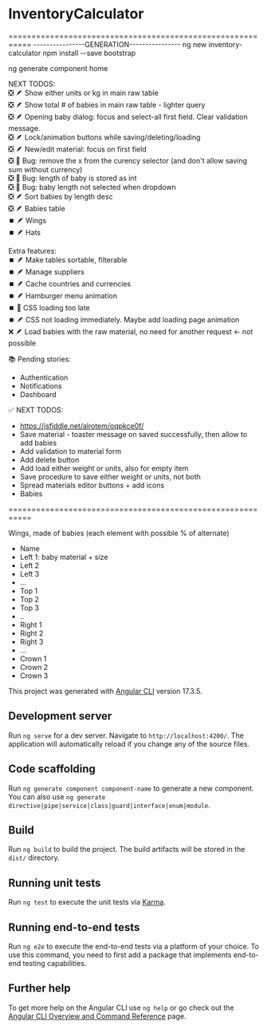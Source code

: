 # InventoryCalculator

===========================================================
----------------GENERATION----------------
ng new inventory-calculator
npm install --save bootstrap

ng generate component home

NEXT TODOS:     
❎ 🪶 Show either units or kg in main raw table     
❎ 🪶 Show total # of babies in main raw table - lighter query     
❎ 🪶 Opening baby dialog: focus and select-all first field. Clear validation message.     
❎ 🪶 Lock/animation buttons while saving/deleting/loading     
❎ 🪶 New/edit material: focus on first field     
❎ 🐞 Bug: remove the x from the curency selector (and don't allow saving sum without currency)     
❎ 🐞 Bug: length of baby is stored as int     
❎ 🐞 Bug: baby length not selected when dropdown     
❎ 🪶 Sort babies by length desc    
❎ 🪶 Babies table      
⏹️ 🪶 Wings      
⏹️ 🪶 Hats      

Extra features:    
⏹️ 🪶 Make tables sortable, filterable     
⏹️ 🪶 Manage suppliers     
⏹️ 🪶 Cache countries and currencies     
⏹️ 🪶 Hamburger menu animation     
⏹️ 🐞 CSS loading too late     
⏹️ 🪶 CSS not loading immediately. Maybe add loading page animation     
❌ 🪶 Load babies with the raw material, no need for another request <- not possible     

📚 Pending stories:
- Authentication
- Notifications
- Dashboard

✅ NEXT TODOS:
+ https://jsfiddle.net/alrotem/oqpkce0f/
+ Save material - toaster message on saved successfully, then allow to add babies
+ Add validation to material form
+ Add delete button
+ Add load either weight or units, also for empty item
+ Save procedure to save either weight or units, not both
+ Spread materials editor buttons + add icons
+ Babies

===========================================================


Wings, made of babies (each element with possible % of alternate)
-	Name
-	Left 1: baby material + size
-	Left 2
-	Left 3
-	…
-	Top 1
-	Top 2
-	Top 3
-	..
-	Right 1
-	Right 2
-	Right 3
-	…
-	Crown 1
-	Crown 2
-	Crown 3











This project was generated with [Angular CLI](https://github.com/angular/angular-cli) version 17.3.5.

## Development server

Run `ng serve` for a dev server. Navigate to `http://localhost:4200/`. The application will automatically reload if you change any of the source files.

## Code scaffolding

Run `ng generate component component-name` to generate a new component. You can also use `ng generate directive|pipe|service|class|guard|interface|enum|module`.

## Build

Run `ng build` to build the project. The build artifacts will be stored in the `dist/` directory.

## Running unit tests

Run `ng test` to execute the unit tests via [Karma](https://karma-runner.github.io).

## Running end-to-end tests

Run `ng e2e` to execute the end-to-end tests via a platform of your choice. To use this command, you need to first add a package that implements end-to-end testing capabilities.

## Further help

To get more help on the Angular CLI use `ng help` or go check out the [Angular CLI Overview and Command Reference](https://angular.io/cli) page.
